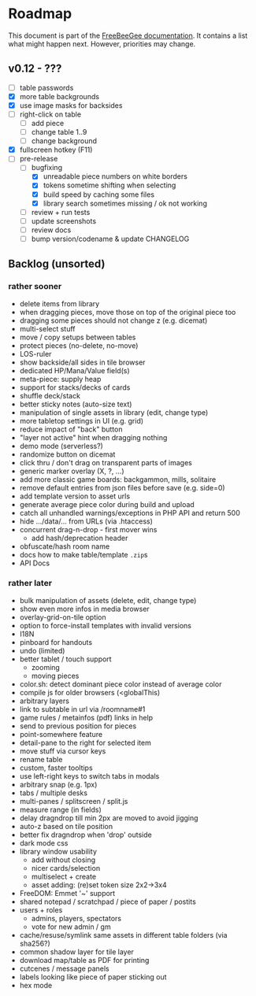 # Roadmap

This document is part of the [FreeBeeGee documentation](DOCS.md). It contains a list what might happen next. However, priorities may change.

## v0.12 - ???

* [ ] table passwords
* [X] more table backgrounds
* [X] use image masks for backsides
* [ ] right-click on table
  * [ ] add piece
  * [ ] change table 1..9
  * [ ] change background
* [X] fullscreen hotkey (F11)
* [ ] pre-release
  * [ ] bugfixing
    * [X] unreadable piece numbers on white borders
    * [X] tokens sometime shifting when selecting
    * [X] build speed by caching some files
    * [X] library search sometimes missing / ok not working
  * [ ] review + run tests
  * [ ] update screenshots
  * [ ] review docs
  * [ ] bump version/codename & update CHANGELOG

## Backlog (unsorted)

### rather sooner

* delete items from library
* when dragging pieces, move those on top of the original piece too
* dragging some pieces should not change z (e.g. dicemat)
* multi-select stuff
* move / copy setups between tables
* protect pieces (no-delete, no-move)
* LOS-ruler
* show backside/all sides in tile browser
* dedicated HP/Mana/Value field(s)
* meta-piece: supply heap
* support for stacks/decks of cards
* shuffle deck/stack
* better sticky notes (auto-size text)
* manipulation of single assets in library (edit, change type)
* more tabletop settings in UI (e.g. grid)
* reduce impact of "back" button
* "layer not active" hint when dragging nothing
* demo mode (serverless?)
* randomize button on dicemat
* click thru / don't drag on transparent parts of images
* generic marker overlay (X, ?, ...)
* add more classic game boards: backgammon, mills, solitaire
* remove default entries from json files before save (e.g. side=0)
* add template version to asset urls
* generate average piece color during build and upload
* catch all unhandled warnings/exceptions in PHP API and return 500
* hide .../data/... from URLs (via .htaccess)
* concurrent drag-n-drop - first mover wins
  * add hash/deprecation header
* obfuscate/hash room name
* docs how to make table/template `.zip`s
* API Docs

### rather later

* bulk manipulation of assets (delete, edit, change type)
* show even more infos in media browser
* overlay-grid-on-tile option
* option to force-install templates with invalid versions
* I18N
* pinboard for handouts
* undo (limited)
* better tablet / touch support
  * zooming
  * moving pieces
* color.sh: detect dominant piece color instead of average color
* compile js for older browsers (<globalThis)
* arbitrary layers
* link to subtable in url via /roomname#1
* game rules / metainfos (pdf) links in help
* send to previous position for pieces
* point-somewhere feature
* detail-pane to the right for selected item
* move stuff via cursor keys
* rename table
* custom, faster tooltips
* use left-right keys to switch tabs in modals
* arbitrary snap (e.g. 1px)
* tabs / multiple desks
* multi-panes / splitscreen / split.js
* measure range (in fields)
* delay dragndrop till min 2px are moved to avoid jigging
* auto-z based on tile position
* better fix dragndrop when 'drop' outside
* dark mode css
* library window usability
  * add without closing
  * nicer cards/selection
  * multiselect + create
  * asset adding: (re)set token size 2x2->3x4
* FreeDOM: Emmet '~' support
* shared notepad / scratchpad / piece of paper / postits
* users + roles
  * admins, players, spectators
  * vote for new admin / gm
* cache/resuse/symlink same assets in different table folders (via sha256?)
* common shadow layer for tile layer
* download map/table as PDF for printing
* cutcenes / message panels
* labels looking like piece of paper sticking out
* hex mode
